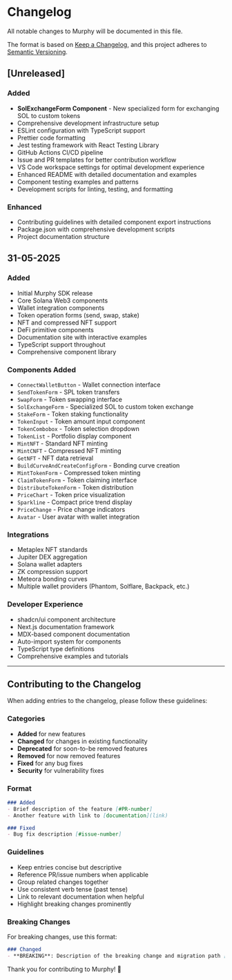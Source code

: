 # Changelog

All notable changes to Murphy will be documented in this file.

The format is based on [Keep a Changelog](https://keepachangelog.com/en/1.0.0/),
and this project adheres to [Semantic Versioning](https://semver.org/spec/v2.0.0.html).

## [Unreleased]

### Added
- **SolExchangeForm Component** - New specialized form for exchanging SOL to custom tokens
- Comprehensive development infrastructure setup
- ESLint configuration with TypeScript support
- Prettier code formatting
- Jest testing framework with React Testing Library
- GitHub Actions CI/CD pipeline
- Issue and PR templates for better contribution workflow
- VS Code workspace settings for optimal development experience
- Enhanced README with detailed documentation and examples
- Component testing examples and patterns
- Development scripts for linting, testing, and formatting

### Enhanced
- Contributing guidelines with detailed component export instructions
- Package.json with comprehensive development scripts
- Project documentation structure

## 31-05-2025

### Added
- Initial Murphy SDK release
- Core Solana Web3 components
- Wallet integration components
- Token operation forms (send, swap, stake)
- NFT and compressed NFT support
- DeFi primitive components
- Documentation site with interactive examples
- TypeScript support throughout
- Comprehensive component library

### Components Added
- `ConnectWalletButton` - Wallet connection interface
- `SendTokenForm` - SPL token transfers
- `SwapForm` - Token swapping interface
- `SolExchangeForm` - Specialized SOL to custom token exchange
- `StakeForm` - Token staking functionality
- `TokenInput` - Token amount input component
- `TokenCombobox` - Token selection dropdown
- `TokenList` - Portfolio display component
- `MintNFT` - Standard NFT minting
- `MintCNFT` - Compressed NFT minting
- `GetNFT` - NFT data retrieval
- `BuildCurveAndCreateConfigForm` - Bonding curve creation
- `MintTokenForm` - Compressed token minting
- `ClaimTokenForm` - Token claiming interface
- `DistributeTokenForm` - Token distribution
- `PriceChart` - Token price visualization
- `Sparkline` - Compact price trend display
- `PriceChange` - Price change indicators
- `Avatar` - User avatar with wallet integration

### Integrations
- Metaplex NFT standards
- Jupiter DEX aggregation
- Solana wallet adapters
- ZK compression support
- Meteora bonding curves
- Multiple wallet providers (Phantom, Solflare, Backpack, etc.)

### Developer Experience
- shadcn/ui component architecture
- Next.js documentation framework
- MDX-based component documentation
- Auto-import system for components
- TypeScript type definitions
- Comprehensive examples and tutorials

---

## Contributing to the Changelog

When adding entries to the changelog, please follow these guidelines:

### Categories
- **Added** for new features
- **Changed** for changes in existing functionality
- **Deprecated** for soon-to-be removed features
- **Removed** for now removed features
- **Fixed** for any bug fixes
- **Security** for vulnerability fixes

### Format
```markdown
### Added
- Brief description of the feature [#PR-number]
- Another feature with link to [documentation](link)

### Fixed
- Bug fix description [#issue-number]
```

### Guidelines
- Keep entries concise but descriptive
- Reference PR/issue numbers when applicable
- Group related changes together
- Use consistent verb tense (past tense)
- Link to relevant documentation when helpful
- Highlight breaking changes prominently

### Breaking Changes
For breaking changes, use this format:

```markdown
### Changed
- **BREAKING**: Description of the breaking change and migration path [#PR-number]
```

Thank you for contributing to Murphy! 🚀